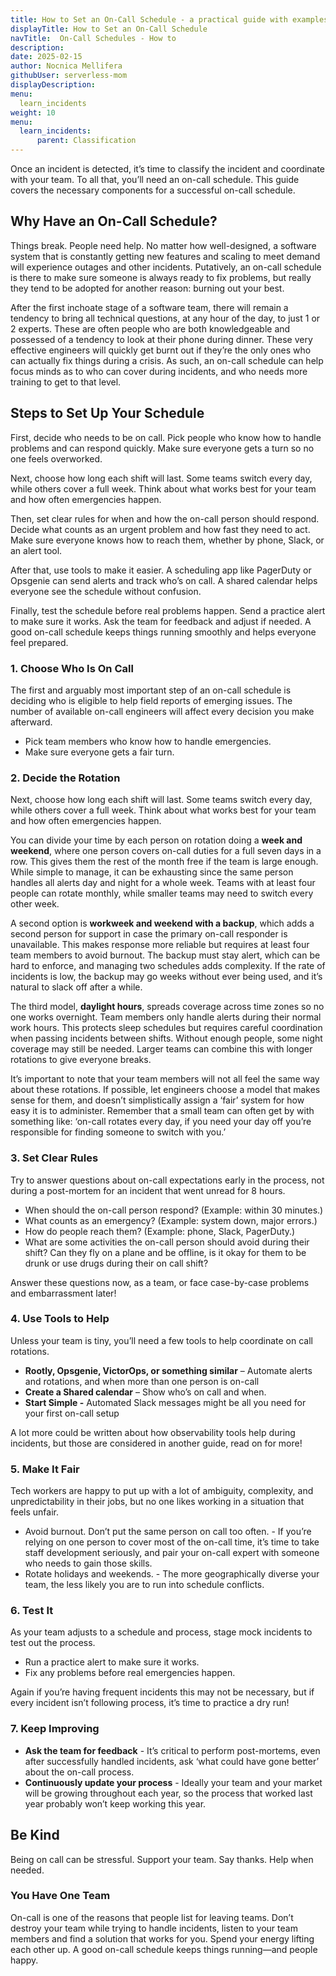 ```yaml
---
title: How to Set an On-Call Schedule - a practical guide with examples
displayTitle: How to Set an On-Call Schedule
navTitle:  On-Call Schedules - How to
description: 
date: 2025-02-15
author: Nocnica Mellifera
githubUser: serverless-mom
displayDescription: 
menu:
  learn_incidents
weight: 10
menu:
  learn_incidents:
      parent: Classification
---
```


Once an incident is detected, it’s time to classify the incident and coordinate with your team. To all that, you’ll need an on-call schedule. This guide covers the necessary components for a successful on-call schedule.

## Why Have an On-Call Schedule?

Things break. People need help. No matter how well-designed, a software system that is constantly getting new features and scaling to meet demand will experience outages and other incidents. Putatively, an on-call schedule is there to make sure someone is always ready to fix problems, but really they tend to be adopted for another reason: burning out your best.

After the first inchoate stage of a software team, there will remain a tendency to bring all technical questions, at any hour of the day, to just 1 or 2 experts. These are often people who are both knowledgeable and possessed of a tendency to look at their phone during dinner. These very effective engineers will quickly get burnt out if they’re the only ones who can actually fix things during a crisis. As such, an on-call schedule can help focus minds as to who can cover during incidents, and who needs more training to get to that level.

## Steps to Set Up Your Schedule

First, decide who needs to be on call. Pick people who know how to handle problems and can respond quickly. Make sure everyone gets a turn so no one feels overworked.

Next, choose how long each shift will last. Some teams switch every day, while others cover a full week. Think about what works best for your team and how often emergencies happen.

Then, set clear rules for when and how the on-call person should respond. Decide what counts as an urgent problem and how fast they need to act. Make sure everyone knows how to reach them, whether by phone, Slack, or an alert tool.

After that, use tools to make it easier. A scheduling app like PagerDuty or Opsgenie can send alerts and track who’s on call. A shared calendar helps everyone see the schedule without confusion.

Finally, test the schedule before real problems happen. Send a practice alert to make sure it works. Ask the team for feedback and adjust if needed. A good on-call schedule keeps things running smoothly and helps everyone feel prepared.

### 1. Choose Who Is On Call

The first and arguably most important step of an on-call schedule is deciding who is eligible to help field reports of emerging issues. The number of available on-call engineers will affect every decision you make afterward.

- Pick team members who know how to handle emergencies.
- Make sure everyone gets a fair turn.

### 2. Decide the Rotation

Next, choose how long each shift will last. Some teams switch every day, while others cover a full week. Think about what works best for your team and how often emergencies happen.

You can divide your time by each person on rotation doing a  **week and weekend**, where one person covers on-call duties for a full seven days in a row. This gives them the rest of the month free if the team is large enough. While simple to manage, it can be exhausting since the same person handles all alerts day and night for a whole week. Teams with at least four people can rotate monthly, while smaller teams may need to switch every other week.

A second option is **workweek and weekend with a backup**, which adds a second person for support in case the primary on-call responder is unavailable. This makes response more reliable but requires at least four team members to avoid burnout. The backup must stay alert, which can be hard to enforce, and managing two schedules adds complexity. If the rate of incidents is low, the backup may go weeks without ever being used, and it’s natural to slack off after a while.

The third model, **daylight hours**, spreads coverage across time zones so no one works overnight. Team members only handle alerts during their normal work hours. This protects sleep schedules but requires careful coordination when passing incidents between shifts. Without enough people, some night coverage may still be needed. Larger teams can combine this with longer rotations to give everyone breaks.

It’s important to note that your team members will not all feel the same way about these rotations. If possible, let engineers choose a model that makes sense for them, and doesn’t simplistically assign a ‘fair’ system for how easy it is to administer. Remember that a small team can often get by with something like: ‘on-call rotates every day, if you need your day off you’re responsible for finding someone to switch with you.’

### 3. Set Clear Rules

Try to answer questions about on-call expectations early in the process, not during a post-mortem for an incident that went unread for 8 hours.

- When should the on-call person respond? (Example: within 30 minutes.)
- What counts as an emergency? (Example: system down, major errors.)
- How do people reach them? (Example: phone, Slack, PagerDuty.)
- What are some activities the on-call person should avoid during their shift? Can they fly on a plane and be offline, is it okay for them to be drunk or use drugs during their on call shift?

Answer these questions now, as a team, or face case-by-case problems and embarrassment later!

### 4. Use Tools to Help

Unless your team is tiny, you’ll need a few tools to help coordinate on call rotations. 

- **Rootly, Opsgenie, VictorOps, or something similar** – Automate alerts and rotations, and when more than one person is on-call
- **Create a Shared calendar** – Show who’s on call and when.
- **Start Simple -** Automated Slack messages might be all you need for your first on-call setup

A lot more could be written about how observability tools help during incidents, but those are considered in another guide, read on for more!

### 5. Make It Fair

Tech workers are happy to put up with a lot of ambiguity, complexity, and unpredictability in their jobs, but no one likes working in a situation that feels unfair.

- Avoid burnout. Don’t put the same person on call too often. - If you’re relying on one person to cover most of the on-call time, it’s time to take staff development seriously, and pair your on-call expert with someone who needs to gain those skills.
- Rotate holidays and weekends. - The more geographically diverse your team, the less likely you are to run into schedule conflicts.

### 6. Test It

As your team adjusts to a schedule and process, stage mock incidents to test out the process.

- Run a practice alert to make sure it works.
- Fix any problems before real emergencies happen.

Again if you’re having frequent incidents this may not be necessary, but if every incident isn’t following process, it’s time to practice a dry run!

### 7. Keep Improving

- **Ask the team for feedback** - It’s critical to perform post-mortems, even after successfully handled incidents, ask ‘what could have gone better’ about the on-call process.
- **Continuously update your process** - Ideally your team and your market will be growing throughout  each year, so the process that worked last year probably won’t keep working this year.

## Be Kind

Being on call can be stressful. Support your team. Say thanks. Help when needed.

### You Have One Team

On-call is one of the reasons that people list for leaving teams. Don’t destroy your team while trying to handle incidents, listen to your team members and find a solution that works for you. Spend your energy lifting each other up. A good on-call schedule keeps things running—and people happy.